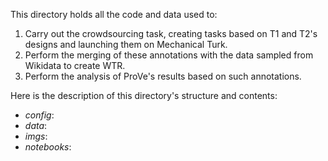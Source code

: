 This directory holds all the code and data used to:

1. Carry out the crowdsourcing task, creating tasks based on T1 and T2's designs and launching them on Mechanical Turk.
2. Perform the merging of these annotations with the data sampled from Wikidata to create WTR.
3. Perform the analysis of ProVe's results based on such annotations.

Here is the description of this directory's structure and contents:

- *config*:
- *data*:
- *imgs*:
- *notebooks*:

